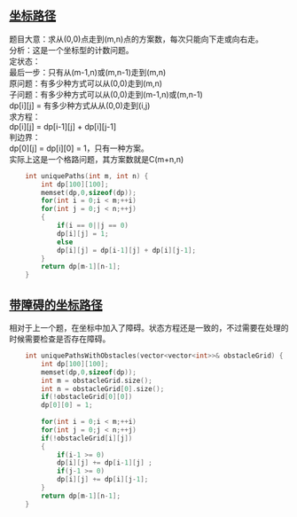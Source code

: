 ## [坐标路径](https://leetcode-cn.com/problems/unique-paths/)
题目大意：求从(0,0)点走到(m,n)点的方案数，每次只能向下走或向右走。  
分析：这是一个坐标型的计数问题。  
定状态：  
最后一步：只有从(m-1,n)或(m,n-1)走到(m,n)    
原问题：有多少种方式可以从(0,0)走到(m,n)     
子问题：有多少种方式可以从(0,0)走到(m-1,n)或(m,n-1)   
dp[i][j] = 有多少种方式从从(0,0)走到(i,j)     
求方程：   
dp[i][j] = dp[i-1][j] + dp[i][j-1]  
判边界：  
dp[0][j] = dp[i][0] = 1，只有一种方案。  
实际上这是一个格路问题，其方案数就是C(m+n,n)
```cpp
    int uniquePaths(int m, int n) {
        int dp[100][100];
        memset(dp,0,sizeof(dp));
        for(int i = 0;i < m;++i)
        for(int j = 0;j < n;++j)
        {
            if(i == 0||j == 0)
            dp[i][j] = 1;
            else
            dp[i][j] = dp[i-1][j] + dp[i][j-1];
        }
        return dp[m-1][n-1];
    }
```


## [带障碍的坐标路径](https://leetcode-cn.com/problems/unique-paths-ii/)
相对于上一个题，在坐标中加入了障碍。状态方程还是一致的，不过需要在处理的时候需要检查是否存在障碍。  
```cpp
    int uniquePathsWithObstacles(vector<vector<int>>& obstacleGrid) {
        int dp[100][100];
        memset(dp,0,sizeof(dp));
        int m = obstacleGrid.size();
        int n = obstacleGrid[0].size();
        if(!obstacleGrid[0][0])
        dp[0][0] = 1;
        
        for(int i = 0;i < m;++i)
        for(int j = 0;j < n;++j)
        if(!obstacleGrid[i][j])
        {
            if(i-1 >= 0)
            dp[i][j] += dp[i-1][j] ;
            if(j-1 >= 0)
            dp[i][j] += dp[i][j-1];
        }
        return dp[m-1][n-1];
    }
```
